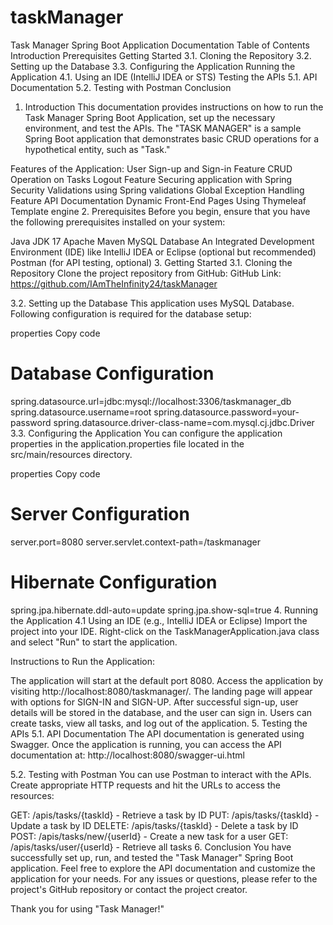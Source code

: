 # taskManager
Task Manager Spring Boot Application Documentation
Table of Contents
Introduction
Prerequisites
Getting Started
3.1. Cloning the Repository
3.2. Setting up the Database
3.3. Configuring the Application
Running the Application
4.1. Using an IDE (IntelliJ IDEA or STS)
Testing the APIs
5.1. API Documentation
5.2. Testing with Postman
Conclusion
1. Introduction
This documentation provides instructions on how to run the Task Manager Spring Boot Application, set up the necessary environment, and test the APIs. The "TASK MANAGER" is a sample Spring Boot application that demonstrates basic CRUD operations for a hypothetical entity, such as "Task."

Features of the Application:
User Sign-up and Sign-in Feature
CRUD Operation on Tasks
Logout Feature
Securing application with Spring Security
Validations using Spring validations
Global Exception Handling Feature
API Documentation
Dynamic Front-End Pages Using Thymeleaf Template engine
2. Prerequisites
Before you begin, ensure that you have the following prerequisites installed on your system:

Java JDK 17
Apache Maven
MySQL Database
An Integrated Development Environment (IDE) like IntelliJ IDEA or Eclipse (optional but recommended)
Postman (for API testing, optional)
3. Getting Started
3.1. Cloning the Repository
Clone the project repository from GitHub:
GitHub Link: https://github.com/IAmTheInfinity24/taskManager

3.2. Setting up the Database
This application uses MySQL Database. Following configuration is required for the database setup:

properties
Copy code
# Database Configuration
spring.datasource.url=jdbc:mysql://localhost:3306/taskmanager_db
spring.datasource.username=root
spring.datasource.password=your-password
spring.datasource.driver-class-name=com.mysql.cj.jdbc.Driver
3.3. Configuring the Application
You can configure the application properties in the application.properties file located in the src/main/resources directory.

properties
Copy code
# Server Configuration
server.port=8080
server.servlet.context-path=/taskmanager

# Hibernate Configuration
spring.jpa.hibernate.ddl-auto=update
spring.jpa.show-sql=true
4. Running the Application
4.1 Using an IDE (e.g., IntelliJ IDEA or Eclipse)
Import the project into your IDE. Right-click on the TaskManagerApplication.java class and select "Run" to start the application.

Instructions to Run the Application:

The application will start at the default port 8080.
Access the application by visiting http://localhost:8080/taskmanager/.
The landing page will appear with options for SIGN-IN and SIGN-UP.
After successful sign-up, user details will be stored in the database, and the user can sign in.
Users can create tasks, view all tasks, and log out of the application.
5. Testing the APIs
5.1. API Documentation
The API documentation is generated using Swagger. Once the application is running, you can access the API documentation at: http://localhost:8080/swagger-ui.html

5.2. Testing with Postman
You can use Postman to interact with the APIs. Create appropriate HTTP requests and hit the URLs to access the resources:

GET: /apis/tasks/{taskId} - Retrieve a task by ID
PUT: /apis/tasks/{taskId} - Update a task by ID
DELETE: /apis/tasks/{taskId} - Delete a task by ID
POST: /apis/tasks/new/{userId} - Create a new task for a user
GET: /apis/tasks/user/{userId} - Retrieve all tasks
6. Conclusion
You have successfully set up, run, and tested the "Task Manager" Spring Boot application. Feel free to explore the API documentation and customize the application for your needs. For any issues or questions, please refer to the project's GitHub repository or contact the project creator.

Thank you for using "Task Manager!"
